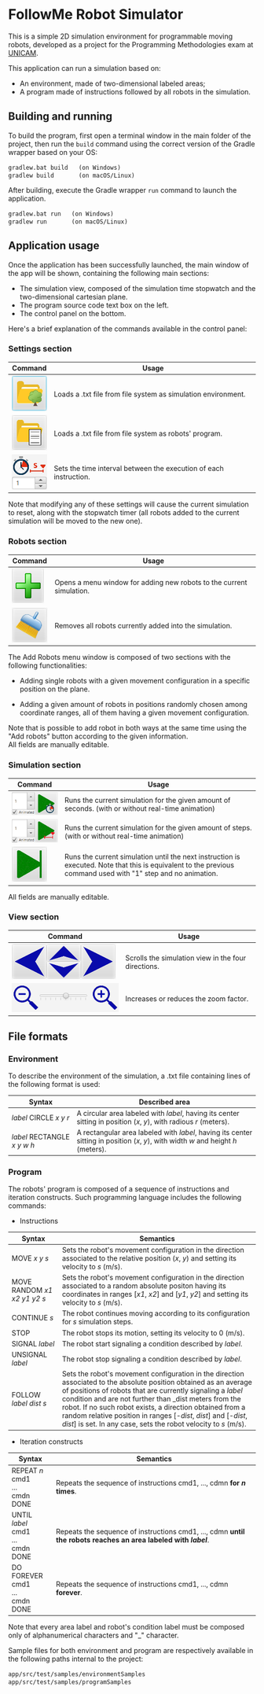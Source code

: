 # FollowMe Robot Simulator

This is a simple 2D simulation environment for programmable moving robots,
developed as a project for the Programming Methodologies exam at [UNICAM](http://www.unicam.it/).

This application can run a simulation based on: 
- An environment, made of two-dimensional labeled areas; 
- A program made of instructions followed by all robots in the simulation.

## Building and running

To build the program, first open a terminal window in the main folder of the project,
then run the `build` command using the correct version of the Gradle wrapper
based on your OS:

    gradlew.bat build   (on Windows)    
    gradlew build       (on macOS/Linux)

After building, execute the Gradle wrapper `run` command to launch the application.

    gradlew.bat run   (on Windows)    
    gradlew run       (on macOS/Linux)

## Application usage

Once the application has been successfully launched, the main window of the
app will be shown, containing the following main sections:

- The simulation view, composed of the simulation time stopwatch and the 
two-dimensional cartesian plane.
- The program source code text box on the left.
- The control panel on the bottom.

Here's a brief explanation of the commands available in the control panel:

### Settings section

| Command                                                       | Usage                                                              |
|---------------------------------------------------------------|--------------------------------------------------------------------|
| ![Load environment button](/readmeImages/LoadEnvironment.png) | Loads a .txt file from file system as simulation environment.     | 
| ![Load program button](/readmeImages/LoadProgram.png)         | Loads a .txt file from file system as robots' program.             |
| ![Instruction interval setter](/readmeImages/SetPaceTime.png) | Sets the time interval between the execution of each instruction.  |

Note that modifying any of these settings will cause the current 
simulation to reset, along with the stopwatch timer (all robots 
added to the current simulation will be moved to the new one).

### Robots section

| Command                                                       | Usage                                                                |
|---------------------------------------------------------------|----------------------------------------------------------------------|
| ![Add robots button](/readmeImages/AddRobots.png)             | Opens a menu window for adding new robots to the current simulation. | 
| ![Clear robots button](/readmeImages/ClearRobots.png)         | Removes all robots currently added into the simulation.              |

The Add Robots menu window is composed of two sections with the
following functionalities:

- Adding single robots with a given movement configuration in a 
specific position on the plane.

- Adding a given amount of robots in positions randomly chosen
among coordinate ranges, all of them having a given movement 
configuration.

Note that is possible to add robot in both ways at the same time
using the "Add robots" button according to the given information.
<br/> All fields are manually editable.

### Simulation section

| Command                                                | Usage                                                                                                                                                              |
|--------------------------------------------------------|--------------------------------------------------------------------------------------------------------------------------------------------------------------------|
| ![Play seconds button](/readmeImages/PlaySeconds.png)  | Runs the current simulation for the given amount of seconds. (with or without real-time animation)                                                                 | 
| ![Play steps button](/readmeImages/PlaySteps.png)      | Runs the current simulation for the given amount of steps. (with or without real-time animation)                                                                   |
| ![Play one step button](/readmeImages/PlayOneStep.png) | Runs the current simulation until the next instruction is executed. Note that this is equivalent to the previous command used with "1" step and no animation. |

All fields are manually editable.

### View section

| Command                                          | Usage                                               |
|--------------------------------------------------|-----------------------------------------------------|
| ![Move view buttons](/readmeImages/MoveView.png) | Scrolls the simulation view in the four directions. | 
| ![Zoom view slider](/readmeImages/ZoomView.png)  | Increases or reduces the zoom factor.               |

## File formats

### Environment

To describe the environment of the simulation, a .txt file containing lines 
of the following format is used:

| Syntax                     | Described area                                                                                                                     |
|----------------------------|------------------------------------------------------------------------------------------------------------------------------------|
| _label_ CIRCLE _x_ _y_ _r_          | A circular area labeled with _label_, having its center sitting in position (_x_, _y_), with radious _r_ (meters).                 | 
| _label_ RECTANGLE _x_ _y_ _w_ _h_ | A rectangular area labeled with _label_, having its center sitting in position (_x_, _y_), with width _w_ and height _h_ (meters). |

### Program

The robots' program is composed of a sequence of instructions and iteration constructs.
Such programming language includes the following commands:

- Instructions

| Syntax                     | Semantics                                                                                                                                                                                                                                                                                                                                                                                                                                  |
|----------------------------|--------------------------------------------------------------------------------------------------------------------------------------------------------------------------------------------------------------------------------------------------------------------------------------------------------------------------------------------------------------------------------------------------------------------------------------------|
| MOVE _x_ _y_ _s_           | Sets the robot's movement configuration in the direction associated to the relative position (_x_, _y_) and setting its velocity to _s_ (m/s).                                                                                                                                                                                                                                                                                             | 
| MOVE RANDOM _x1_ _x2_ _y1_ _y2_ _s_ | Sets the robot's movement configuration in the direction associated to a random absolute positon having its coordinates in ranges  [_x1_, _x2_] and [_y1_, _y2_] and setting its velocity to _s_ (m/s).                                                                                                                                                                                                                                    |
| CONTINUE _s_               | The robot continues moving according to its configuration for _s_ simulation steps.                                                                                                                                                                                                                                                                                                                                                        |
| STOP                       | The robot stops its motion, setting its velocity to 0 (m/s).                                                                                                                                                                                                                                                                                                                                                                               |
| SIGNAL _label_             | The robot start signaling a condition described by _label_.                                                                                                                                                                                                                                                                                                                                                                                |
| UNSIGNAL _label_           | The robot stop signaling a condition described by _label_.                                                                                                                                                                                                                                                                                                                                                                                 |
| FOLLOW _label_ _dist_ _s_  | Sets the robot's movement configuration in the direction associated to the absolute position obtained as an average of positions of robots that are currently signaling a _label_ condition and are not further than _dist meters from the robot. If no such robot exists, a direction obtained from a random relative position in ranges [-_dist_, _dist_] and [-_dist_, _dist_] is set. In any case, sets the robot velocity to _s_ (m/s). |

- Iteration constructs

| Syntax                                                  | Semantics                                                                                                       |
|---------------------------------------------------------|-----------------------------------------------------------------------------------------------------------------|
| REPEAT _n_<br/> cmd1 <br/> ... <br/> cmdn <br/> DONE    | Repeats the sequence of instructions cmd1, ..., cdmn **for _n_ times**.                                         | 
| UNTIL _label_<br/> cmd1 <br/> ... <br/> cmdn <br/> DONE | Repeats the sequence of instructions cmd1, ..., cdmn **until the robots reaches an area labeled with _label_**. |
| DO FOREVER <br/> cmd1 <br/> ... <br/> cmdn <br/> DONE   | Repeats the sequence of instructions cmd1, ..., cdmn **forever**.                                               |


Note that every area label and robot's condition label must be composed 
only of alphanumerical characters and "_" character.

Sample files for both environment and program are respectively available 
in the following paths internal to the project:

    app/src/test/samples/environmentSamples
    app/src/test/samples/programSamples







